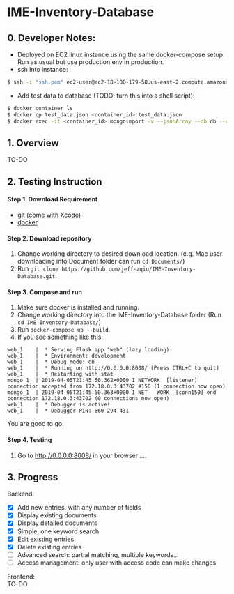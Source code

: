 # IME-Inventory-Database

## 0. Developer Notes:   
* Deployed on EC2 linux instance using the same docker-compose setup. Run as usual but use production.env in production.
* ssh into instance:
```bash
$ ssh -i "ssh.pem" ec2-user@ec2-18-188-179-58.us-east-2.compute.amazonaws.com
```
* Add test data to database (TODO: turn this into a shell script):
```bash
$ docker container ls
$ docker cp test_data.json <container_id>:test_data.json
$ docker exec -it <container_id> mongoimport -v --jsonArray --db db --collection inventory --authenticationDatabase admin --username <username> --password <password> --file test_data.json
```



## 1. Overview
TO-DO
## 2. Testing Instruction
 
#### Step 1. Download Requirement
* [git (come with Xcode)](https://developer.apple.com/xcode/)
* [docker](https://www.docker.com/products/docker-desktop)


#### Step 2. Download repository
1. Change working directory to desired download location. (e.g. Mac user downloading into Document folder can run ```cd Documents/```)  
2. Run ```git clone https://github.com/jeff-zqiu/IME-Inventory-Database.git```. 

#### Step 3. Compose and run
1. Make sure docker is installed and running. 
2. Change working directory into the IME-Inventory-Database folder (Run ```cd IME-Inventory-Database/```) 
3. Run ```docker-compose up --build```.  
4. If you see something like this:  
```
web_1    |  * Serving Flask app "web" (lazy loading)
web_1    |  * Environment: development
web_1    |  * Debug mode: on
web_1    |  * Running on http://0.0.0.0:8008/ (Press CTRL+C to quit)
web_1    |  * Restarting with stat
mongo_1  | 2019-04-05T21:45:50.362+0000 I NETWORK  [listener] connection accepted from 172.18.0.3:43702 #150 (1 connection now open)
mongo_1  | 2019-04-05T21:45:50.363+0000 I NET   WORK  [conn150] end connection 172.18.0.3:43702 (0 connections now open)
web_1    |  * Debugger is active!
web_1    |  * Debugger PIN: 660-294-431
```
You are good to go.

#### Step 4. Testing
1. Go to http://0.0.0.0:8008/ in your browser
....


## 3. Progress
Backend:
- [x] Add new entries, with any number of fields
- [x] Display existing documents
- [x] Display detailed documents
- [x] Simple, one keyword search
- [x] Edit existing entries
- [x] Delete existing entries
- [ ] Advanced search: partial matching, multiple keywords...
- [ ] Access management: only user with access code can make changes

Frontend:  
TO-DO
